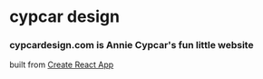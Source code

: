 # cypcar design

### cypcardesign.com is Annie Cypcar's fun little website

built from [Create React App](https://facebook.github.io/create-react-app)
